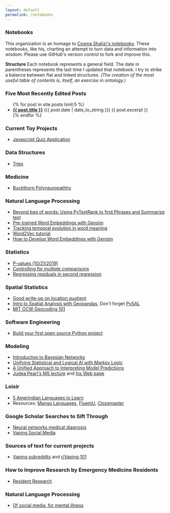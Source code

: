```yaml
---
layout: default
permalink: /notebooks
---
```


### Notebooks

This organization is an homage to [Cosma Shalizi's notebooks](http://bactra.org/notebooks/). These notebooks, like his, charting an attempt to turn data and information into wisdom. Please use GitHub's version control to fork and improve this. 

**Structure** Each notebook represents a general field. The date in parentheses represents the last time I updated that notebook. I try to strike a balance between flat and linked structures. _(The creation of the most useful table of contents is, itself, an exercise in ontology.)_

### Five Most Recently Edited Posts

<ul>
  {% for post in site.posts limit:5 %}
    <li>
      <b><a href="{{ post.url }}">{{ post.title }}</a></b> ({{ post.date | date_to_string }})
      {{ post.excerpt }}
    </li>
  {% endfor %}
</ul>


### Current Toy Projects
* [Javascript Quiz Application](./quiz-application.md)

### Data Structures

* [Tries](./trie.md)

### Medicine
* [Buckthorn Polyneuropathhy](https://www.nejm.org/doi/full/10.1056/NEJM196707132770204)

### Natural Language Processing
* [Beyond bag of words: Using PyTextRank to find Phrases and Summarize text](https://medium.com/@aneesha/beyond-bag-of-words-using-pytextrank-to-find-phrases-and-summarize-text-f736fa3773c5)
* [Pre-trained Word Embeddings with Gensim](https://kavita-ganesan.com/easily-access-pre-trained-word-embeddings-with-gensim/?relatedposts_hit=1&relatedposts_origin=1229&relatedposts_position=0#.XYlqBJNKjxW)
* [Tracking temporal evolution in word meaning](https://pdfs.semanticscholar.org/24c2/3289b487fed733d1f2f49b78cbc091f5d253.pdf)
* [Word2Vec tutorial](https://markroxor.github.io/gensim/static/notebooks/online_w2v_tutorial.html)
* [How to Develop Word Embeddings with Gensim](https://machinelearningmastery.com/develop-word-embeddings-python-gensim/)

### Statistics
* [P-values (10/21/2019)](./p_values.md)
* [Controlling for multiple comparisons](http://www.biostathandbook.com/multiplecomparisons.html)
* [Regressing residuals in second regression](https://stats.stackexchange.com/questions/158650/regress-residuals-in-second-regression)


### Spatial Statistics
* [Good write-up on location quotient](https://www.economicmodeling.com/2011/10/14/understanding-location-quotient-2/)
* [Intro to Spatial Analysis with Geopandas](https://www.youtube.com/watch?v=h5sy0z2BUTo), Don't forget [PySAL](http://pysal.org/notebooks/explore/segregation/intro.html)
* [MIT OCW Geocoding 101](https://ocw.mit.edu/resources/res-str-001-geographic-information-system-gis-tutorial-january-iap-2016/spatial-statistics/MITRES_STR_001IAP16_spati.pdf)

### Software Engineering 

* [Build your first open source Python project](https://towardsdatascience.com/build-your-first-open-source-python-project-53471c9942a7)


### Modeling
* [Introduction to Bayesian Networks](https://towardsdatascience.com/introduction-to-bayesian-networks-81031eeed94e)
* [Unifying Statistical and Logical AI with Markov Logic](https://cacm.acm.org/magazines/2019/7/237715-unifying-logical-and-statistical-ai-with-markov-logic/abstract)
* [A Unified Approach to Interpreting Model Predictions](https://papers.nips.cc/paper/7062-a-unified-approach-to-interpreting-model-predictions.pdf)
* [Judea Pearl's MS lecture](https://www.microsoft.com/en-us/research/video/plenary-2-the-mathematics-of-causal-inference-with-reflections-on-machine-learning/?from=http%3A%2F%2Fresearch.microsoft.com%2Fapps%2Fvideo%2Fdefault.aspx%3Fid%3D191888#!related_info) and [his Web page](http://bayes.cs.ucla.edu/jp_home.html)

### Loisir
* [5 Amerindian Languages to Learn](https://www.rocketlanguages.com/blog/5-native-americanindigenous-languages-you-should-learn)
* Resources: [Mango Languages](https://learn.mangolanguages.com/pathway/from/en-US/to/pes/440/1/1/1), [FluentU](https://www.fluentu.com/blog/rosetta-stone-alternative/), [Clozemaster](https://www.clozemaster.com/languages/pes-eng/play?utf8=%E2%9C%93&skill=vocabulary&sentences_per_round=10&mode=multiple-choice)

### Google Scholar Searches to Sift Through
* [Neural networks medical diagnosis](https://scholar.google.com/scholar?hl=en&as_sdt=0%2C22&q=neural+networks+medical+diagnosis&btnG=&oq=neural+networks+medical+)
* [Vaping Social Media](https://scholar.google.com/scholar?hl=en&as_sdt=0%2C43&q=vaping+social+media&btnG=)

### Sources of text for current projects
* [Vaping subreddits](https://ecigarettereviewed.com/reddit-vape-list/) and [r/Vaping 101](https://www.reddit.com/r/Vaping101/#subs)

### How to Improve Research by Emergency Medicine Residents

* [Resident Research](./resident-research-em.md)



### Natural Language Processing

* [Of social media, for mental illness](./nlp-of-some.md)




